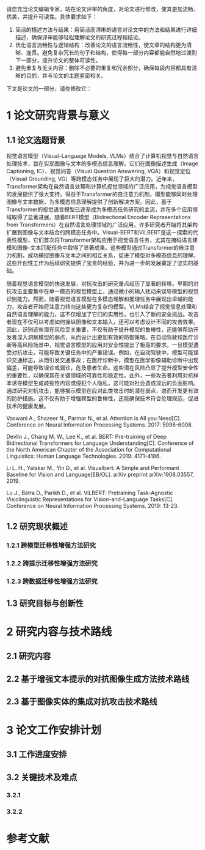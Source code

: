 请您充当论文编辑专家，站在论文评审的角度，对论文进行修改，使其更加流畅、优美，并提升可读性。具体要求如下：

1. 简洁的描述方法与结果：用简洁而清晰的语言对论文中的方法和结果进行详细描述，确保评审能够轻松理解论文的研究过程和结论。
2. 优化语言流畅性与逻辑结构：改善论文的语言流畅性，使文章的结构更为清晰、连贯。避免复杂冗长的句子和结构，使得每一部分内容都能自然地过渡到下一部分，提升论文的整体可读性。
3. 避免重复与无关内容：删除不必要的重复和冗余部分，确保每段内容都具有清晰的目的，并与论文的主题紧密相关。

下文是论文的一部分，请你修改它：

# 1 论文研究背景与意义

## 1.1 论文选题背景

视觉语言模型（Visual-Language Models, VLMs）结合了计算机视觉与自然语言处理技术，旨在实现图像与文本的多模态信息理解。它们在图像描述生成（Image Captioning, IC）、视觉问答（Visual Question Answering, VQA）和视觉定位（Visual Grounding, VG）等跨模态任务中展现了巨大的潜力。近年来，Transformer架构在自然语言处理和计算机视觉领域的广泛应用，为视觉语言模型的发展提供了强大支持。得益于Transformer的自注意力机制，模型能够同时处理图像与文本数据，为多模态信息理解提供了创新解决方案。因此，基于Transformer的视觉语言模型已逐渐成为多模态任务研究的主流，并在多个应用领域取得了显著进展。随着BERT模型（Bidirectional Encoder Representations from Transformers）在自然语言处理领域的广泛应用，许多研究者开始将其架构扩展到图像与文本结合的跨模态任务中。Visual-BERT和ViLBERT是这一探索的代表性模型，它们首次将Transformer架构应用于视觉语言任务，尤其在掩码语言建模和图像-文本匹配任务中取得了显著成果。这些模型通过Transformer的自注意力机制，成功捕捉图像与文本之间的相互关系，促进了模型对多模态信息的理解。这些开创性工作为后续研究提供了宝贵的经验，并为进一步的发展奠定了坚实的基础。

随着视觉语言模型的快速发展，对抗攻击的研究重点经历了显著的转移。早期的对抗攻击主要集中在单一模态的视觉模型上，通过微小的输入扰动来误导模型的视觉识别能力。然而，随着视觉语言模型在多模态理解和推理任务中展现出卓越的能力，攻击者开始将注意力转向这些更为复杂的模型。VLMs结合了视觉信息处理和自然语言理解的能力，这不仅增加了它们的实用性，也引入了新的安全挑战。攻击者现在不仅可以考虑如何操纵图像和文本输入，还可以考虑设计不同的攻击效果。因此，识别这些潜在风险至关重要，不仅有助于提升模型的鲁棒性，还能够帮助开发者深入洞察模型的弱点，从而设计出更加有效的防御策略。在自动驾驶和医疗诊断等高风险场景中，视觉语言模型的应用对安全性提出了极高的要求。一旦模型遭受对抗攻击，可能导致关键任务中的严重错误。例如，在自动驾驶中，模型可能误识交通标志，从而引发交通事故；在医疗诊断中，模型在医学影像辅助诊断中出现偏差，可能导致误诊或漏诊，危及患者生命。这些潜在风险凸显了提升模型安全性的重要性，以确保其在关键领域的可靠性和稳定性。此外，一些攻击者利用对抗样本诱导模型生成歧视性内容或侵犯个人隐私，这可能对社会造成深远的负面影响。通过研究对抗攻击，能够揭示模型在应对此类攻击时的潜在弱点，进而开发更有效的防护措施。这不仅有助于增强模型的鲁棒性，还能确保技术符合伦理规范，促进技术的健康发展。

Vaswani A., Shazeer N., Parmar N., et al. Attention is All you Need[C]. Conference on Neural Information Processing Systems. 2017: 5998-6008.

Devlin J., Chang M. W., Lee K., et al. BERT: Pre-training of Deep Bidirectional Transformers for Language Understanding[C]. Conference of the North American Chapter of the Association for Computational Linguistics: Human Language Technologies. 2019: 4171-4186.

Li L. H., Yatskar M., Yin D., et al. Visualbert: A Simple and Performant Baseline for Vision and Language[EB/OL]. arXiv preprint arXiv:1908.03557, 2019.

Lu J., Batra D., Parikh D., et al. ViLBERT: Pretraining Task-Agnostic Visiolinguistic Representations for Vision-and-Language Tasks[C]. Conference on Neural Information Processing Systems. 2019: 13-23.

## 1.2 研究现状概述

### 1.2.1 跨模型迁移性增强方法研究



### 1.2.2 跨提示迁移性增强方法研究



### 1.2.3 跨数据迁移性增强方法研究



## 1.3 研究目标与创新性



# 2 研究内容与技术路线

## 2.1 研究内容

## 2.2 基于增强文本提示的对抗图像生成方法技术路线

## 2.3 基于图像实体的集成对抗攻击技术路线

# 3 论文工作安排计划

## 3.1 工作进度安排

## 3.2 关键技术及难点

### 3.2.1 

### 3.2.2

# 参考文献